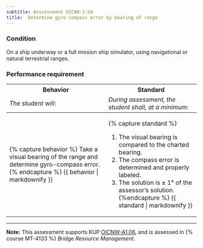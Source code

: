 ```yaml
---
subtitle: Asssessment OICNW-1-5A
title:  Determine gyro compass error by bearing of range
---
```




### Condition

On a ship underway or a full mission ship simulator, using navigational or natural terrestrial ranges.

### Performance requirement 

<table width='100%' class='Guidelines'>
 <thead>
 <tr>
     <th class='thirty'>Behavior</th>
     <th class='seventy'>Standard</th>
 </tr>
 <tr>
     <td><em>The student will:</em></td>
     <td><em>During assessment, the student shall, at a minimum:</em></td>
 </tr>
 </thead>
 <tbody>
 

<tr><td>

{% capture behavior %}
Take a visual bearing of the range and determine gyro-compass error.
{% endcapture %}
{{ behavior | markdownify }}

</td><td>

{% capture standard %}
1. The visual bearing is compared to the charted bearing.
2. The compass error is determined and properly labeled.
3. The solution is ± 1° of the assessor’s solution.
{%endcapture %}
{{ standard | markdownify }}

</td></tr>



 </tbody>
 </table>



*****

**Note:** This assessment supports KUP [OICNW-A1.06]({{site.baseurl}}/tables/21.html#OICNW-A1.06), and is assessed in  {% course  MT-4133 %}  *Bridge Resource Management*. 


